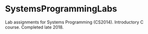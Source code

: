 # SystemsProgrammingLabs
Lab assignments for Systems Programming (CS2014). Introductory C course. Completed late 2018.
